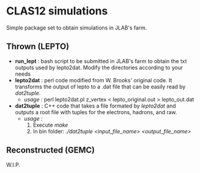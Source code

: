 # CLAS12 simulations
Simple package set to obtain simulations in JLAB's farm.
## Thrown (LEPTO)
- **run_lept** : bash script to be submitted in JLAB's farm to obtain the txt outputs used by lepto2dat. Modify the directories according to your needs
- **lepto2dat** : perl code modified from W. Brooks' original code. It transforms the output of lepto to a .dat file that can be easily read by *dat2tuple*.
    - *usage* : perl lepto2dat.pl z_vertex < lepto_original.out > lepto_out.dat
- **dat2tuple** : C++ code that takes a file formated by *lepto2dat* and outputs a root file with tuples for the electrons, hadrons, and raw.
    - *usage* :
       1. Execute *make*
       2. In bin folder: *./dat2tuple <input_file_name> <output_file_name>*
## Reconstructed (GEMC)
W.I.P.